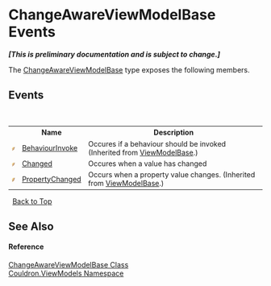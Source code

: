 # ChangeAwareViewModelBase Events
 _**\[This is preliminary documentation and is subject to change.\]**_

The <a href="T_Couldron_ViewModels_ChangeAwareViewModelBase">ChangeAwareViewModelBase</a> type exposes the following members.


## Events
&nbsp;<table><tr><th></th><th>Name</th><th>Description</th></tr><tr><td>![Public event](media/pubevent.gif "Public event")</td><td><a href="E_Couldron_ViewModels_ViewModelBase_BehaviourInvoke">BehaviourInvoke</a></td><td>
Occures if a behaviour should be invoked
 (Inherited from <a href="T_Couldron_ViewModels_ViewModelBase">ViewModelBase</a>.)</td></tr><tr><td>![Public event](media/pubevent.gif "Public event")</td><td><a href="E_Couldron_ViewModels_ChangeAwareViewModelBase_Changed">Changed</a></td><td>
Occures when a value has changed</td></tr><tr><td>![Public event](media/pubevent.gif "Public event")</td><td><a href="E_Couldron_ViewModels_ViewModelBase_PropertyChanged">PropertyChanged</a></td><td>
Occurs when a property value changes.
 (Inherited from <a href="T_Couldron_ViewModels_ViewModelBase">ViewModelBase</a>.)</td></tr></table>&nbsp;
<a href="#changeawareviewmodelbase-events">Back to Top</a>

## See Also


#### Reference
<a href="T_Couldron_ViewModels_ChangeAwareViewModelBase">ChangeAwareViewModelBase Class</a><br /><a href="N_Couldron_ViewModels">Couldron.ViewModels Namespace</a><br />